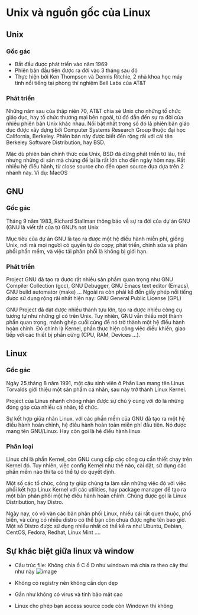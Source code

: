 # Unix và nguồn gốc của Linux

## Unix

### Gốc gác
- Bắt đầu được phát triển vào năm 1969
- Phiên bản đầu tiên được ra đời vào 3 tháng sau đó
- Thực hiện bởi Ken Thompson và Dennis Ritchie, 2 nhà khoa học máy tính nổi tiếng tại phòng thí nghiệm Bell Labs của AT&T

### Phát triền 

Những năm sau của thập niên 70, AT&T chia sẻ Unix cho những tổ chức giáo dục, hay tổ chức thương mại bên ngoài, từ đó dẫn đến sự ra đời của nhiều phiên bản Unix khác nhau. Nổi bật nhất trong số đó là phiên bản giáo dục được xây dựng bởi Computer Systems Research Group thuộc đại học California, Berkeley. Phiên bản này được biết đến rộng rãi với cái tên Berkeley Software Distribution, hay BSD.

Mặc dù phiên bản chính thức của Unix, BSD đã dừng phát triển từ lâu, thế nhưng những di sản mà chúng để lại là rất lớn cho đến ngày hôm nay. Rất nhiều hệ điều hành, từ close source cho đến open source đựa dựa trên 2 nhánh này. Ví dụ: MacOS


## GNU

### Gốc gác
Tháng 9 năm 1983, Richard Stallman thông báo về sự ra đời của dự án GNU (GNU là viết tắt của từ GNU’s not Unix

Mục tiêu của dự án GNU là tạo ra được một hệ điều hành miễn phí, giống Unix, nơi mà mọi người có quyền tự do copy, phát triển, chỉnh sửa và phân phối phần mềm, và việc tái phân phối là không bị giới hạn.

### Phát triển 
Project GNU đã tạo ra được rất nhiều sản phẩm quan trọng như GNU Compiler Collection (gcc), GNU Debugger, GNU Emacs text editor (Emacs), GNU build automator (make) … Ngoài ra còn phải kể đến giấy phép nổi tiếng được sử dụng rộng rãi nhất hiện nay: GNU General Public License (GPL)

GNU Project đã đạt được nhiều thành tựu lớn, tạo ra được nhiều công cụ tương tự như những gì có trên Unix. Tuy nhiên, GNU vẫn thiếu một thành phần quan trọng, mảnh ghép cuối cùng để nó trở thành một hệ điều hành hoàn chỉnh. Đó chính là Kernel, phần thực hiện công việc điều khiển, giao tiếp với các thiết bị phần cứng (CPU, RAM, Devices …).

## Linux

### Gốc gác 
Ngày 25 tháng 8 năm 1991, một cậu sinh viên ở Phần Lan mang tên Linus Torvalds giới thiệu một sản phẩm cá nhân, sau này trở thành Linux Kernel.

Project của Linus nhanh chóng nhận được sự chú ý cùng với đó là những đóng góp của nhiều cá nhân, tổ chức.

Sự kết hợp giữa nhân Linux, với các phần mềm của GNU đã tạo ra một hệ điều hành hoàn chỉnh, hệ điều hành hoàn toàn miễn phí đầu tiên. Nó được mang tên GNU/Linux. Hay còn gọi là hệ điều hành linux


### Phân loại
Linux chỉ là phần Kernel, còn GNU cung cấp các công cụ cần thiết chạy trên Kernel đó. Tuy nhiên, việc config Kernel như thế nào, cài đặt, sử dụng các phần mềm nào thì ta có thể tự do quyết định.

Một số các tổ chức, công ty giúp chúng ta làm sẵn những việc đó với việc phối kết hợp Linux Kernel với các utilities, hay package manager để tạo ra một bản phân phối một hệ điều hành hoàn chỉnh. Chúng được gọi là Linux Distribution, hay Distro.

Ngày nay, có vô vàn các bản phân phối Linux, nhiều cái rất quen thuộc, phổ biến, và cũng có nhiều distro có thể bạn còn chưa được nghe tên bao giờ. Một số Distro được sử dụng nhiều nhất có thể kể ra như Ubuntu, Debian, CentOS, Fedora, Redhat, Linux Mint ….


## Sự khác biệt giữa linux và window
- Cấu trúc file: Không chia ổ C ổ D như windown mà chia ra theo cây thư như này
![image](https://user-images.githubusercontent.com/45547213/67263182-8f3d1d00-f4d1-11e9-871f-8a1e2c4b0e60.png)

- Không có registry nên không cần dọn dẹp 

- Gần như không có virus và tính bảo mật cao

- Linux cho phép bạn access source code còn Windown thì không





